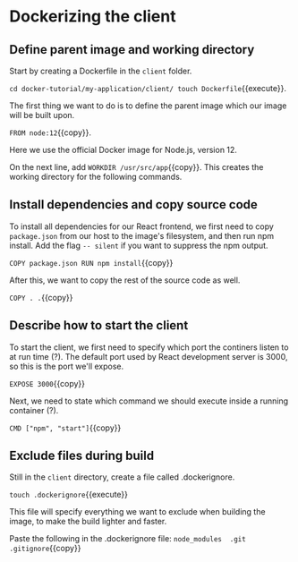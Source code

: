 
<!-- Test that it works with npm before getting into Docker? -->
# Dockerizing the client

## Define parent image and working directory 
Start by creating a Dockerfile in the `client` folder. 

`cd docker-tutorial/my-application/client/
touch Dockerfile`{{execute}}.

The first thing we want to do is to define the parent image which our image will be built upon. 

`FROM node:12`{{copy}}. 

Here we use the official Docker image for Node.js, version 12. 

<!-- Alpine: resulting in a smaller image than a normal version would give. -->

On the next line, add `WORKDIR /usr/src/app`{{copy}}. This creates the working directory for the following commands.

## Install dependencies and copy source code

To install all dependencies for our React frontend, we first need to copy `package.json` from our host to the image's filesystem, and then run npm install. Add the flag `-- silent` if you want to suppress the npm output.

`COPY package.json
RUN npm install`{{copy}}

After this, we want to copy the rest of the source code as well.

`COPY . .`{{copy}}

## Describe how to start the client

To start the client, we first need to specify which port the continers listen to at run time (?). The default port used by React development server is 3000, so this is the port we'll expose.

`EXPOSE 3000`{{copy}}
<!-- "The EXPOSE instruction informs Docker that the container listens on the specified network ports at runtime." "If you EXPOSE a port, the service in the container is not accessible from outside Docker, but from inside other Docker containers. So this is good for inter-container communication." not sure if i understand -->

Next, we need to state which command we should execute inside a running container (?). 

`CMD ["npm", "start"]`{{copy}}
<!-- Maybe explain this more -->

## Exclude files during build
Still in the `client` directory, create a file called .dockerignore.

`touch .dockerignore`{{execute}} 
 
This file will specify everything we want to exclude when building the image, to make the build lighter and faster.

Paste the following in the .dockerignore file: 
`node_modules 
.git
.gitignore`{{copy}}